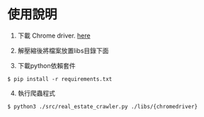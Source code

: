 # 使用說明

1. 下載 Chrome driver. [here](https://chromedriver.chromium.org/downloads)


2. 解壓縮後將檔案放置libs目錄下面


3. 下載python依賴套件 
```shell
$ pip install -r requirements.txt
```

4. 執行爬蟲程式

```shell
$ python3 ./src/real_estate_crawler.py ./libs/{chromedriver}
```
